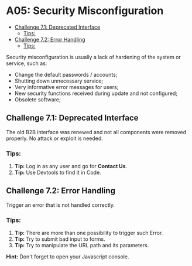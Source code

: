 # A05: Security Misconfiguration
 
* [Challenge 7.1: Deprecated Interface](#challenge-71-Deprecated-Interface)
   * [Tips:](#tips)
* [Challenge 7.2: Error Handling](#challenge-72-Error-Handling)
   * [Tips:](#tips-1)

Security misconfiguration is usually a lack of hardening of the system or service, such as:
- Change the default passwords / accounts;
- Shutting down unnecessary service;
- Very informative error messages for users;
- New security functions received during update and not configured;
- Obsolete software;
 
## Challenge 7.1: Deprecated Interface
The old B2B interface was renewed and not all components were removed properly.
No attack or exploit is needed.
 
### Tips:
 
1. **Tip:** Log in as any user and go for **Contact Us**.
2. **Tip:** Use Devtools to find it in Code.
 
## Challenge 7.2: Error Handling
Trigger an error that is not handled correctly.
 
### Tips:
 
1. **Tip:** There are more than one possibility to trigger such Error.
2. **Tip:** Try to submit bad input to forms.
3. **Tip:** Try to manipulate the URL path and its parameters.
 
**Hint:** Don't forget to open your Javascript console.